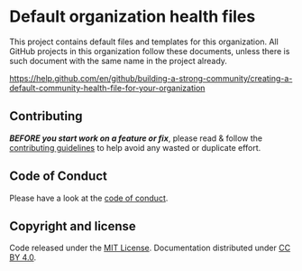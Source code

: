 # Default organization health files

This project contains default files and templates for this organization. All GitHub projects in this organization follow these documents, unless there is such document with the same name in the project already.

https://help.github.com/en/github/building-a-strong-community/creating-a-default-community-health-file-for-your-organization

## Contributing

***BEFORE you start work on a feature or fix***, please read & follow the
[contributing guidelines](CONTRIBUTING.md#contributing)
to help avoid any wasted or duplicate effort.

## Code of Conduct

Please have a look at the [code of conduct](CODE_OF_CONDUCT.md).

## Copyright and license

Code released under the [MIT License](LICENSE.md).
Documentation distributed under [CC BY 4.0](https://creativecommons.org/licenses/by/4.0/).
